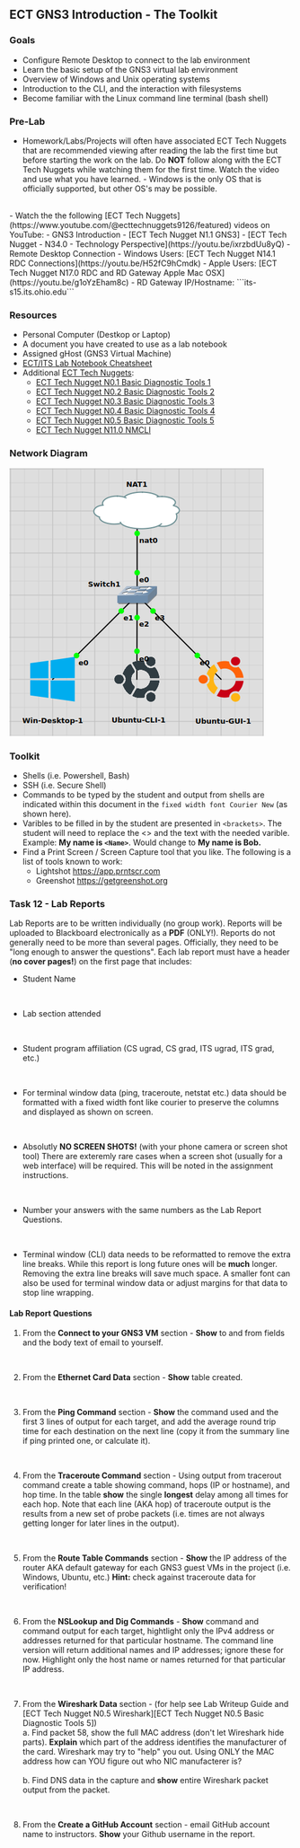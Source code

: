 ## ECT GNS3 Introduction - The Toolkit

### Goals
-   Configure Remote Desktop to connect to the lab environment
-   Learn the basic setup of the GNS3 virtual lab environment
-   Overview of Windows and Unix operating systems
-   Introduction to the CLI, and the interaction with filesystems
-   Become familiar with the Linux command line terminal (bash shell)

### Pre-Lab
- Homework/Labs/Projects will often have associated ECT Tech Nuggets that are recommended viewing after reading the lab the first time but before starting the work on the lab.  Do **NOT** follow along with the ECT Tech Nuggets while watching them for the first time. Watch the video and use what you have learned. - Windows is the only OS that is officially supported, but other OS's may be possible. 
<br>
- Watch the the following [ECT Tech Nuggets](https://www.youtube.com/@ecttechnuggets9126/featured) videos on YouTube:
    - GNS3 Introduction - [ECT Tech Nugget N1.1 GNS3]
    - [ECT Tech Nugget - N34.0 - Technology Perspective](https://youtu.be/ixrzbdUu8yQ)
    - Remote Desktop Connection
        - Windows Users: [ECT Tech Nugget N14.1 RDC Connections](https://youtu.be/H52fC9hCmdk)
        - Apple Users: [ECT Tech Nugget N17.0 RDC and RD Gateway Apple Mac OSX](https://youtu.be/g1oYzEham8c)
        - RD Gateway IP/Hostname: ```its-s15.its.ohio.edu```

### Resources

- Personal Computer (Destkop or Laptop)
- A document you have created to use as a lab notebook
- Assigned gHost (GNS3 Virtual Machine)
- [ECT/ITS Lab Notebook Cheatsheet](https://github.com/OHIO-ECT/Lab-Notebook-Cheat-Sheet)
- Additional [ECT Tech Nuggets](https://www.youtube.com/@ecttechnuggets9126/featured):
  - [ECT Tech Nugget N0.1 Basic Diagnostic Tools 1](https://youtu.be/_pRXauSnU6U)
  - [ECT Tech Nugget N0.2 Basic Diagnostic Tools 2](https://youtu.be/hWeJlNVaUbU)
  - [ECT Tech Nugget N0.3 Basic Diagnostic Tools 3](https://youtu.be/PMk53TngTio)
  - [ECT Tech Nugget N0.4 Basic Diagnostic Tools 4](https://youtu.be/gD-Tk1Bk7x0)
  - [ECT Tech Nugget N0.5 Basic Diagnostic Tools 5](https://youtu.be/QTIbS9wyfag)
  - [ECT Tech Nugget N11.0 NMCLI](https://youtu.be/43F51qVz9Ds)

### Network Diagram

![](./images/lab1-pic2-1.png)

### Toolkit

-   Shells (i.e. Powershell, Bash)
-   SSH (i.e. Secure Shell)
-   Commands to be typed by the student and output from shells are indicated within this document in the ``fixed width font Courier New`` (as shown here).
-   Varibles to be filled in by the student are presented in ``<brackets>``. The student will need to replace the <> and the text with the needed varible. Example: **My name is ``<Name>``**. Would change to **My name is Bob.**
-   Find a Print Screen / Screen Capture tool that you like. The following is a list of tools known to work:
    -   Lightshot <https://app.prntscr.com>
    -   Greenshot <https://getgreenshot.org>

### Task 12 - Lab Reports

Lab Reports are to be written individually (no group work). Reports will be uploaded to Blackboard electronically as a **PDF** (ONLY!). Reports do not generally need to be more than several pages. Officially, they need to be "long enough to answer the questions". Each lab report must have a header (**no cover pages!**) on the first page that includes:
-   Student Name
<br>

-   Lab section attended
<br>

-   Student program affiliation (CS ugrad, CS grad, ITS ugrad, ITS grad, etc.)
<br>

- For terminal window data (ping, traceroute, netstat etc.) data should be formatted with a fixed width font like courier to preserve the columns and displayed as shown on screen.
<br>

- Absolutly **NO SCREEN SHOTS!** (with your phone camera or screen shot tool) There are exteremly rare cases when a screen shot (usually for a web interface) will be required. This will be noted in the assignment instructions.
<br>

- Number your answers with the same numbers as the Lab Report Questions.
<br>

- Terminal window (CLI) data needs to be reformatted to remove the extra line breaks. While this report is long future ones will be **much** longer. Removing the extra line breaks will save much space. A smaller font can also be used for terminal window data or adjust margins for that data to stop line wrapping.

#### Lab Report Questions

1.  From the **Connect to your GNS3 VM** section - **Show** to and from fields and the body text of email to yourself.
<br>

2.  From the **Ethernet Card Data** section - **Show** table created.
<br>

3.  From the **Ping Command** section - **Show** the command used and the first 3 lines of output for each target, and add the average round trip time for each destination on the next line (copy it from the summary line if ping printed one, or calculate it).
<br>

4.  From the **Traceroute Command** section - Using output from tracerout command create a table showing command, hops (IP or hostname), and hop time. In the table **show** the single **longest** delay among all times for each hop. Note that each line (AKA hop) of traceroute output is the results from a new set of probe packets (i.e. times are not always getting longer for later lines in the output). 
<br>

5.  From the **Route Table Commands** section - **Show** the IP address of the router AKA default gateway for each GNS3 guest VMs in the project (i.e. Windows, Ubuntu, etc.) **Hint:** check against traceroute data for verification!
<br>

6.  From the **NSLookup and Dig Commands** - **Show** command and command output for each target, hightlight only the IPv4 address or addresses returned for that particular hostname. The command line version will return additional names and IP addresses; ignore these for now. Highlight only the host name or names returned for that particular IP address.
<br>

7.  From the **Wireshark Data** section - (for help see Lab Writeup Guide and [ECT Tech Nugget N0.5 Wireshark][ECT Tech Nugget N0.5 Basic Diagnostic Tools 5])<br>
    a.  Find packet 58, show the full MAC address (don't let Wireshark hide parts). **Explain** which part of the address identifies the manufacturer of the card. Wireshark may try to "help" you out. Using ONLY the MAC address how can YOU figure out who NIC manufacterer is?<br>
    <br>
    b.  Find DNS data in the capture and **show** entire Wireshark packet output from the packet.
<br>

8. From the **Create a GitHub Account** section - email GitHub account name to instructors. **Show** your Github username in the report.
